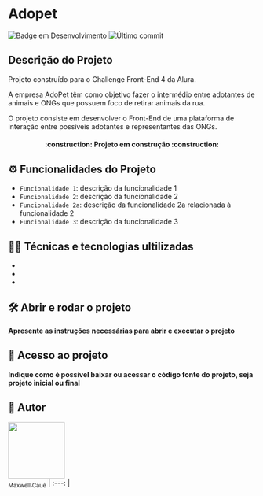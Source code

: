 # Adopet

![Badge em Desenvolvimento](https://img.shields.io/badge/status-em%20desenvolvimento-green)
![Último commit](https://img.shields.io/github/last-commit/MaxwellCaue/Adopet)

## Descrição do Projeto

Projeto construído para o Challenge Front-End 4 da Alura.

A empresa AdoPet têm como objetivo fazer o intermédio entre adotantes de animais e ONGs que possuem foco de retirar animais da rua.

O projeto consiste em desenvolver o Front-End de uma plataforma de interação entre possíveis adotantes e representantes das ONGs.

<h4 align="center">:construction: Projeto em construção :construction:

## :gear: Funcionalidades do Projeto

- `Funcionalidade 1`: descrição da funcionalidade 1
- `Funcionalidade 2`: descrição da funcionalidade 2
- `Funcionalidade 2a`: descrição da funcionalidade 2a relacionada à funcionalidade 2
- `Funcionalidade 3`: descrição da funcionalidade 3

## 👨‍💻 Técnicas e tecnologias ultilizadas

-
-
-

## 🛠️ Abrir e rodar o projeto

**Apresente as instruções necessárias para abrir e executar o projeto**

## 📁 Acesso ao projeto

**Indique como é possível baixar ou acessar o código fonte do projeto, seja projeto inicial ou final**

## :man: Autor

[<img src="https://avatars.githubusercontent.com/u/92797875?s=96&v=4" width=115><br><sub>Maxwell Cauê</sub>](https://github.com/MaxwellCaue)
| :---: |

